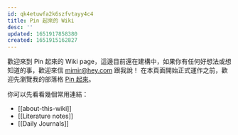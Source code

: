 ```yaml
---
id: qk4etuwfa2k6szfvtayy4c4
title: Pin 起來的 Wiki
desc: ''
updated: 1651917858380
created: 1651915162827
---
```

歡迎來到 Pin 起來的 Wiki page，這邊目前還在建構中，如果你有任何好想法或想知道的事，歡迎來信 mimir@hey.com 跟我說！
在本頁面開始正式運作之前，歡迎先瀏覽我的部落格 [Pin 起來](https://pinchlime.com)。

你可以先看看幾個常用連結：

- [[about-this-wiki]]
- [[Literature notes]]
- [[Daily Journals]]

